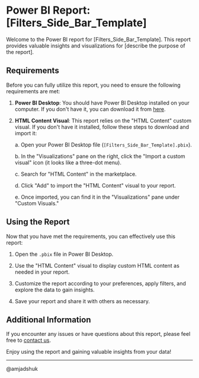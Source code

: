 # Power BI Report: [Filters_Side_Bar_Template]

Welcome to the Power BI report for [Filters_Side_Bar_Template]. This report provides valuable insights and visualizations for [describe the purpose of the report].

## Requirements

Before you can fully utilize this report, you need to ensure the following requirements are met:

1. **Power BI Desktop**: You should have Power BI Desktop installed on your computer. If you don't have it, you can download it from [here](https://powerbi.microsoft.com/en-us/desktop/).

2. **HTML Content Visual**: This report relies on the "HTML Content" custom visual. If you don't have it installed, follow these steps to download and import it:

   a. Open your Power BI Desktop file (`[Filters_Side_Bar_Template].pbix`).
   
   b. In the "Visualizations" pane on the right, click the "Import a custom visual" icon (it looks like a three-dot menu).

   c. Search for "HTML Content" in the marketplace.

   d. Click "Add" to import the "HTML Content" visual to your report.

   e. Once imported, you can find it in the "Visualizations" pane under "Custom Visuals."



## Using the Report

Now that you have met the requirements, you can effectively use this report:

1. Open the `.pbix` file in Power BI Desktop.

2. Use the "HTML Content" visual to display custom HTML content as needed in your report.

3. Customize the report according to your preferences, apply filters, and explore the data to gain insights.

4. Save your report and share it with others as necessary.

## Additional Information

If you encounter any issues or have questions about this report, please feel free to [contact us](amjad.alshukiri@gmail.com).

Enjoy using the report and gaining valuable insights from your data!

---

@amjadshuk
